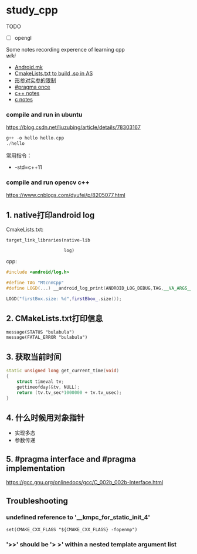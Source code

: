 # study_cpp
TODO  
* [ ] opengl  

Some notes recording experence of learning cpp  
*wiki*  
* [Android.mk](https://github.com/nonelittlesong/study-cpp/wiki/Android.mk)
* [CmakeLists.txt to build .so in AS](https://github.com/nonelittlesong/study-cpp/wiki/CmakeLists.txt-to-build-.so-in-AS)
* [形参对实参的限制](https://github.com/nonelittlesong/study-cpp/wiki/%E5%BD%A2%E5%8F%82%E5%AF%B9%E5%AE%9E%E5%8F%82%E7%9A%84%E9%99%90%E5%88%B6)
* [#pragma once](https://github.com/nonelittlesong/study-cpp/wiki/%23pragma-once)
* [c++ notes](https://github.com/nonelittlesong/study-cpp/wiki/cpp-notes)
* [c notes](https://github.com/nonelittlesong/study-cpp/wiki/c-notes)

### compile and run in ubuntu
https://blog.csdn.net/liuzubing/article/details/78303167  
```c++
g++ -o hello hello.cpp
./hello
```
常用指令：  
* -std=c++11

### compile and run opencv c++
https://www.cnblogs.com/dyufei/p/8205077.html  

## 1. native打印android log
CmakeLists.txt:
```
target_link_libraries(native-lib
                      
                      log)
```
cpp:
```c++
#include <android/log.h>

#define TAG "MtcnnCpp"
#define LOGD(...) __android_log_print(ANDROID_LOG_DEBUG,TAG,__VA_ARGS__)

LOGD("firstBox.size: %d",firstBbox_.size());
```
## 2. CMakeLists.txt打印信息
```
message(STATUS "bulabula")
message(FATAL_ERROR "bulabula")
```
## 3. 获取当前时间
```cpp
static unsigned long get_current_time(void)
{
    struct timeval tv;
    gettimeofday(&tv, NULL);
    return (tv.tv_sec*1000000 + tv.tv_usec);
}
```
## 4. 什么时候用对象指针
* 实现多态  
* 参数传递  
## 5. #pragma interface and #pragma implementation
https://gcc.gnu.org/onlinedocs/gcc/C_002b_002b-Interface.html  

## Troubleshooting
### undefined reference to '__kmpc_for_static_init_4'
```
set(CMAKE_CXX_FLAGS "${CMAKE_CXX_FLAGS} -fopenmp")
```
### '>>' should be '> >' within a nested template argument list
